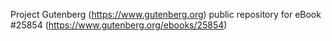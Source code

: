 Project Gutenberg (https://www.gutenberg.org) public repository for eBook #25854 (https://www.gutenberg.org/ebooks/25854)
